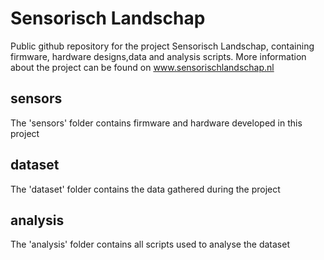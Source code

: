 # Sensorisch Landschap
Public github repository for the project Sensorisch Landschap, containing firmware, hardware designs,data and analysis scripts. More information about the project can be found on www.sensorischlandschap.nl

## sensors
The 'sensors' folder contains firmware and hardware developed in this project

## dataset
The 'dataset' folder contains the data gathered during the project

## analysis
The 'analysis' folder contains all scripts used to analyse the dataset
